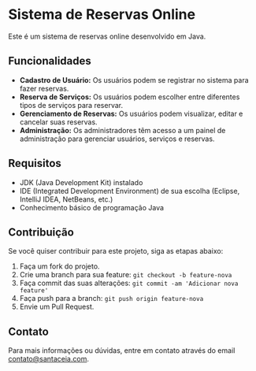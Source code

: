 # Sistema de Reservas Online

Este é um sistema de reservas online desenvolvido em Java.

## Funcionalidades

- **Cadastro de Usuário:** Os usuários podem se registrar no sistema para fazer reservas.
- **Reserva de Serviços:** Os usuários podem escolher entre diferentes tipos de serviços para reservar.
- **Gerenciamento de Reservas:** Os usuários podem visualizar, editar e cancelar suas reservas.
- **Administração:** Os administradores têm acesso a um painel de administração para gerenciar usuários, serviços e reservas.

## Requisitos

- JDK (Java Development Kit) instalado
- IDE (Integrated Development Environment) de sua escolha (Eclipse, IntelliJ IDEA, NetBeans, etc.)
- Conhecimento básico de programação Java
    
## Contribuição

Se você quiser contribuir para este projeto, siga as etapas abaixo:

1. Faça um fork do projeto.
2. Crie uma branch para sua feature: `git checkout -b feature-nova`
3. Faça commit das suas alterações: `git commit -am 'Adicionar nova feature'`
4. Faça push para a branch: `git push origin feature-nova`
5. Envie um Pull Request.

## Contato

Para mais informações ou dúvidas, entre em contato através do email contato@santaceia.com.
